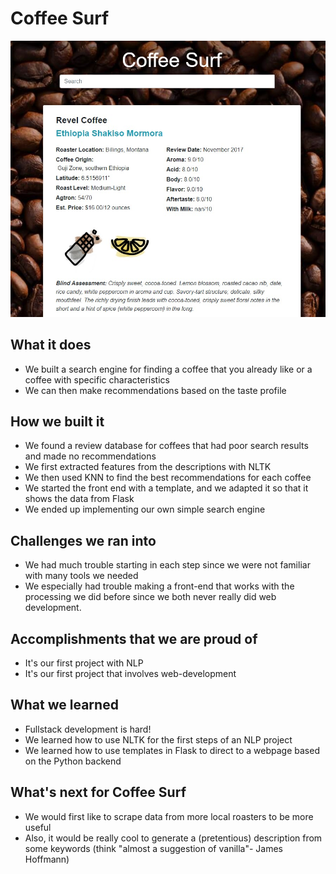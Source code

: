 
# Coffee Surf

![Product page](demo.jpg)
## What it does

- We built a search engine for finding a coffee that you already like or a coffee with specific characteristics
- We can then make recommendations based on the taste profile
  
## How we built it

- We found a review database for coffees that had poor search results and made no recommendations
- We first extracted features from the descriptions with NLTK
- We then used KNN to find the best recommendations for each coffee
- We started the front end with a template, and we adapted it so that it shows the data from Flask
- We ended up implementing our own simple search engine

## Challenges we ran into

- We had much trouble starting in each step since we were not familiar with many tools we needed
- We especially had trouble making a front-end that works with the processing we did before since we both never really did web development.

## Accomplishments that we are proud of

- It's our first project with NLP
- It's our first project that involves web-development
  
## What we learned

- Fullstack development is hard!
- We learned how to use NLTK for the first steps of an NLP project
- We learned how to use templates in Flask to direct to a webpage based on the Python backend

## What's next for Coffee Surf

- We would first like to scrape data from more local roasters to be more useful
- Also, it would be really cool to generate a (pretentious) description from some keywords (think "almost a suggestion of vanilla"- James Hoffmann)
